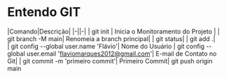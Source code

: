 # Entendo GIT

|Comando|Descrição|
|-||-|
| git init | Inicia o Monitoramento do Projeto |
| git branch -M main| Renomeia a branch principal|
| git status| 
| git add .|  
| git config --global user.name 'Flávio'| Nome do Usuário
| git config --global user.email 'flaviomarques2012@gmail.com'| E-mail de Contato no Git|
| git commit -m 'primeiro commit'| Primeiro Commit|
 git push origin main
